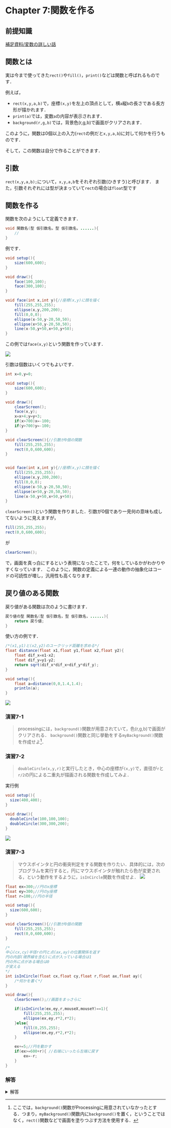 # Chapter 7:関数を作る

## 前提知識
[補足資料/変数の詳しい話](../ProcessingOther/var.md)

## 関数とは
実は今まで使ってきた`rect()`や`fill()`，`print()`などは関数と呼ばれるものです．

例えば，
- `rect(x,y,a,b)`で，座標`(x,y)`を左上の頂点として，横`a`縦`b`の長さである長方形が描かれます．
- `print(a)`では，変数`a`の内容が表示されます．
- `background(r,g,b)`では，背景色(r,g,b)で画面がクリアされます．

このように，関数は0個以上の入力(`rect`の例だと`x,y,a,b`)に対して何かを行うものです．

そして，この関数は自分で作ることができます．

## 引数
`rect(x,y,a,b);`について，`x,y,a,b`をそれぞれ引数(ひきすう)と呼びます．
また，引数それぞれには型が決まっていて`rect`の場合は`float`型です

## 関数を作る
関数を次のようにして定義できます．
```java
void 関数名(型 仮引数名，型 仮引数名，......){
    //
}
```
例です．
```java
void setup(){
    size(600,600);
}

void draw(){
    face(100,100);
    face(300,100);
}

void face(int x,int y){//座標(x,y)に顔を描く
    fill(255,255,255);
    ellipse(x,y,200,200);
    fill(0,0,0);
    ellipse(x-50,y-20,50,50);
    ellipse(x+50,y-20,50,50);
    line(x-50,y+50,x+50,y+50);
}
```

この例では`face(x,y)`という関数を作っています．

![](img/voidfun.svg "")

引数は個数はいくつでもよいです．

```java
int x=0,y=0;

void setup(){
    size(600,600);
}

void draw(){
    clearScreen();
    face(x,y);
    x=x+4;y=y+3;
    if(x>700)x=-100;
    if(y>700)y=-100;
}

void clearScreen(){//引数が0個の関数
    fill(255,255,255);
    rect(0,0,600,600);
}


void face(int x,int y){//座標(x,y)に顔を描く
    fill(255,255,255);
    ellipse(x,y,200,200);
    fill(0,0,0);
    ellipse(x-50,y-20,50,50);
    ellipse(x+50,y-20,50,50);
    line(x-50,y+50,x+50,y+50);
}

```

`clearScreen()`という関数を作りました．引数が0個であり一見何の意味も成してないように見えますが，
```java
fill(255,255,255);
rect(0,0,600,600);
```
が
```java
clearScreen();
```
で，画面を真っ白にするという表現になったことで，何をしているかがわかりやすくなっています．
このように，関数の定義による一連の動作の抽象化はコードの可読性が増し，汎用性も高くなります．


## 戻り値のある関数
戻り値がある関数は次のように書けます．

```java
戻り値の型 関数名(型 仮引数名，型 仮引数名，......){
    return 戻り値;
}
```

使い方の例です．

```java
/*(x1,y1)と(x2,y2)のユークリッド距離を求める*/
float distance(float x1,float y1,float x2,float y2){
    float dif_x=x1-x2;
    float dif_y=y1-y2;
    return sqrt(dif_x*dif_x+dif_y*dif_y);
}

void setup(){
    float a=distance(0,0,1.4,1.4);
    println(a);
}
```
![](img/floatfun.svg "")


### 演習7-1
> processingには，`background()`関数が用意されていて，色(r,g,b)で画面がクリアされる．
> `background()`関数と同じ挙動をする`myBackground()`関数を作成せよ[^1]．

[^1]: ここでは，`background()`関数がProcessingに用意されていなかったとする．つまり，`myBackground()`関数内に`background()`を置く，ということではなく，`rect()`関数などで画面を塗りつぶす方法を使用する．

### 演習7-2
> `doubleCircle(x,y,r)`と実行したとき，中心の座標が`(x,y)`で，直径が`r`と`r/2`の円による二重丸が描画される関数を作成してみよ．

実行例
```java
void setup(){
  size(400,400);
}

void draw(){
  doubleCircle(100,100,100);
  doubleCircle(300,300,200);
}
```
![](img/fig7-3.png "")

### 演習7-3
> マウスポインタと円の衝突判定をする関数を作りたい．具体的には，次のプログラムを実行すると，円にマウスポインタが触れたら色が変更される，という動作をするように，`isInCircle`関数を作成せよ．
![](img/fig7-4.gif "")


```java
float ex=300;//円のx座標
float ey=300;//円のy座標
float r=100;//円の半径

void setup(){
  size(600,600);
}

void clearScreen(){//引数が0個の関数
    fill(255,255,255);
    rect(0,0,600,600);
}

/*
中心(cx,cy)半径rの円と点(ax,ay)の位置関係を返す
円の内部(境界線を含む)に点が入っている場合は1
円の外に点がある場合は0
が変える
*/
int isInCircle(float cx,float cy,float r,float ax,float ay){
    /*何かを書く*/
}

void draw(){
    clearScreen();//画面をまっさらに

    if(isInCircle(ex,ey,r,mouseX,mouseY)==1){
        fill(255,255,255);
        ellipse(ex,ey,r*2,r*2);
    }else{
        fill(0,255,255);
        ellipse(ex,ey,r*2,r*2);
    }

    ex+=5;//円を動かす
    if(ex>=600+r){ //右端にいったら左端に戻す
        ex=-r;
    }
}
```


### 解答

<details><summary>解答</summary><div>
演習 7-1:

画面の大きさがわからないため，十分に大きな長方形にしておく．
```java
void myBackground(int r,int g,int b){
  fill(r,g,b);
  rect(-10,-10,3000,3000);
}
```
実は，システム変数を使えば必要以上に大きな長方形を描く必要がない．
また，`noStroke()`関数で図形の枠線をなくすことができる．
```java
void myBackground(int r,int g,int b){
  fill(r,g,b);
  noStroke();//枠線なし
  rect(0,0,width,height);
}
```

演習 7-2:
```java
void doubleCircle(float x,float y,float r){
  ellipse(x,y,r,r);
  ellipse(x,y,r/2,r/2);
}
```

演習 7-3:
円の内部に入っているということは，円の中心からの距離が，円の半径の長さ以下ということです．円の中心と，ある点の位置の距離は三平方の定理で求めることができます．
```java
/*
中心(cx,cy)半径rの円と点(ax,ay)の位置関係を返す
円の内部(境界線を含む)に点が入っている場合は1
円の外に点がある場合は0
が変える
*/
int isInCircle(float cx,float cy,float r,float ax,float ay){
    float dx=(cx-ax);
    float dy=(cy-ay);
    if (sqrt(dx*dx+dy*dy)>=r){
        return 1;
    }else{
        return 0;
    }
}
```

</div></details>

